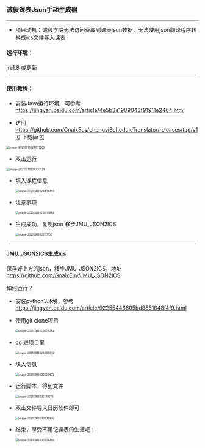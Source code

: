 ### 诚毅课表Json手动生成器

---

* 项目动机：诚毅学院无法访问获取到课表json数据，无法使用json翻译程序转换成ics文件导入课表

#### 运行环境：

jre1.8 或更新

---

#### 使用教程：

* 安装Java运行环境：可参考 https://jingyan.baidu.com/article/4e5b3e1909043f91911e2464.html

* 访问 https://github.com/GnaixEuy/chengyiScheduleTranslator/releases/tag/v1.0 下载jar包

<img src="README.assets/image-20210913224031669.png" alt="image-20210913224031669" style="zoom:50%;" />

* 双击运行

<img src="README.assets/image-20210913224300129.png" alt="image-20210913224300129" style="zoom:50%;" />

* 填入课程信息

  <img src="README.assets/image-20210913224434850.png" alt="image-20210913224434850" style="zoom:50%;" />

* 注意事项

  <img src="README.assets/image-20210913225036884.png" alt="image-20210913225036884" style="zoom:50%;" />

* 生成成功，复制json 移步JMU_JSON2ICS

  <img src="README.assets/image-20210913225117100.png" alt="image-20210913225117100" style="zoom:50%;" />

---

#### JMU_JSON2ICS生成ics

保存好上方的json，移步JMU_JSON2ICS，地址 https://github.com/GnaixEuy/JMU_JSON2ICS

如何运行？

* 安装python3环境，参考 https://jingyan.baidu.com/article/92255446605bd8851648f4f9.html

* 使用git clone项目

  <img src="README.assets/image-20210913225623254.png" alt="image-20210913225623254" style="zoom:50%;" />

* cd 进项目里

  <img src="README.assets/image-20210913225800032.png" alt="image-20210913225800032" style="zoom:50%;" />

* 填入信息

  <img src="README.assets/image-20210913230023673.png" alt="image-20210913230023673" style="zoom:50%;" />

* 运行脚本，得到文件

  <img src="README.assets/image-20210913230139275.png" alt="image-20210913230139275" style="zoom:50%;" />

* 双击文件导入日历软件即可

  <img src="README.assets/image-20210913230236990.png" alt="image-20210913230236990" style="zoom:50%;" />

* 结束，享受不用记课表的生活吧！

  <img src="README.assets/image-20210913230324489.png" alt="image-20210913230324489" style="zoom:50%;" />